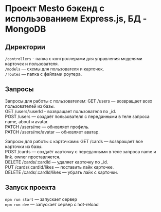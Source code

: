 # Проект Mesto бэкенд с использованием Express.js, БД - MongoDB

## Директории

`/controllers` - папка с контроллерами для управления моделями карточек и пользователя.  
`/models` — схемы для пользователя и карточек.  
`/routes` — папка с файлами роутера.  
  
## Запросы

Запросы для работы с пользователем:
GET /users — возвращает всех пользователей из базы.  
GET /users/:userId - возвращает пользователя по _id.  
POST /users — создаёт пользователя с переданными в теле запроса name, about и avatar.  
PATCH /users/me — обновляет профиль.  
PATCH /users/me/avatar — обновляет аватар.  

Запросы для работы с карточками:
GET /cards — возвращает все карточки из базы.  
POST /cards — создаёт карточку с переданными в теле запроса name и link. owner проставляется.  
DELETE /cards/:cardId — удаляет карточку по _id.  
PUT /cards/:cardId/likes — поставить лайк карточке.  
DELETE /cards/:cardId/likes — убрать лайк с карточки.  

## Запуск проекта

`npm run start` — запускает сервер   
`npm run dev` — запускает сервер с hot-reload

